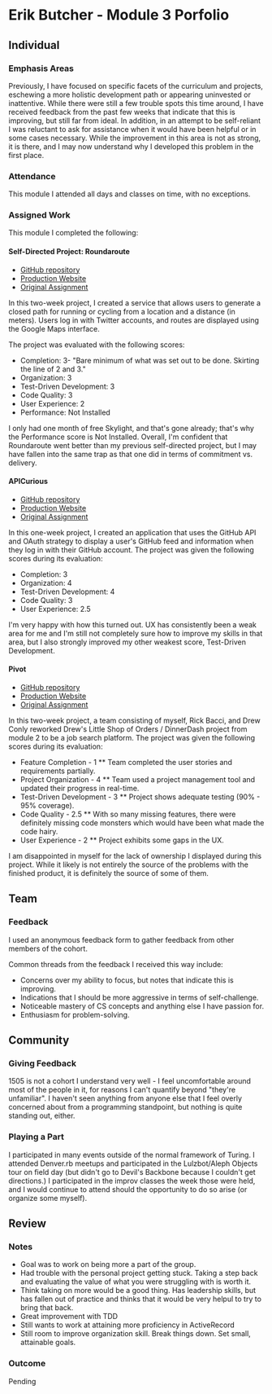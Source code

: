 # Erik Butcher - Module 3 Porfolio

## Individual

### Emphasis Areas

Previously, I have focused on specific facets of the curriculum and projects, eschewing a more holistic development path or appearing uninvested or inattentive. While there were still a few trouble spots this time around, I have received feedback from the past few weeks that indicate that this is improving, but still far from ideal.
In addition, in an attempt to be self-reliant I was reluctant to ask for assistance when it would have been helpful or in some cases necessary. While the improvement in this area is not as strong, it is there, and I may now understand why I developed this problem in the first place.

### Attendance

This module I attended all days and classes on time, with no exceptions.

### Assigned Work

This module I completed the following:

#### Self-Directed Project: Roundaroute

* [GitHub repository](https://github.com/with-a-k/roundaroute)
* [Production Website](https://roundaroute.herokuapp.com)
* [Original Assignment](https://github.com/turingschool/lesson_plans/blob/master/ruby_03-professional_rails_applications/self_directed_project.md)

In this two-week project, I created a service that allows users to generate a closed path for running or cycling from a location and a distance (in meters). Users log in with Twitter accounts, and routes are displayed using the Google Maps interface.

The project was evaluated with the following scores:

* Completion: 3- "Bare minimum of what was set out to be done. Skirting the line of 2 and 3."
* Organization: 3
* Test-Driven Development: 3
* Code Quality: 3
* User Experience: 2 
* Performance: Not Installed

I only had one month of free Skylight, and that's gone already; that's why the Performance score is Not Installed. Overall, I'm confident that Roundaroute went better than my previous self-directed project, but I may have fallen into the same trap as that one did in terms of commitment vs. delivery.

#### APICurious

* [GitHub repository](https://github.com/with-a-k/git-gud)
* [Production Website](https://git-git.herokuapp.com/)
* [Original Assignment](https://github.com/turingschool/lesson_plans/blob/master/ruby_03-professional_rails_applications/apicurious.md)

In this one-week project, I created an application that uses the GitHub API and OAuth strategy to display a user's GitHub feed and information when they log in with their GitHub account. The project was given the following scores during its evaluation:

* Completion: 3
* Organization: 4
* Test-Driven Development: 4
* Code Quality: 3
* User Experience: 2.5

I'm very happy with how this turned out. UX has consistently been a weak area for me and I'm still not completely sure how to improve my skills in that area, but I also strongly improved my other weakest score, Test-Driven Development.

#### Pivot

* [GitHub repository](https://github.com/Drew242/the_pivot)
* [Production Website](http://technically-employed.herokuapp.com/)
* [Original Assignment](https://github.com/turingschool/lesson_plans/blob/master/ruby_03-professional_rails_applications/the_pivot.md)

In this two-week project, a team consisting of myself, Rick Bacci, and Drew Conly reworked Drew's Little Shop of Orders / DinnerDash project from module 2 to be a job search platform. The project was given the following scores during its evaluation:

* Feature Completion - 1
** Team completed the user stories and requirements partially.
* Project Organization - 4
** Team used a project management tool and updated their progress in real-time.
* Test-Driven Development - 3
** Project shows adequate testing (90% - 95% coverage).
* Code Quality - 2.5
** With so many missing features, there were definitely missing code monsters which would have been what made the code hairy.
* User Experience - 2
** Project exhibits some gaps in the UX.

I am disappointed in myself for the lack of ownership I displayed during this project. While it likely is not entirely the source of the problems with the finished product, it is definitely the source of some of them.

## Team

### Feedback

I used an anonymous feedback form to gather feedback from other members of the cohort.

Common threads from the feedback I received this way include:
* Concerns over my ability to focus, but notes that indicate this is improving.
* Indications that I should be more aggressive in terms of self-challenge.
* Noticeable mastery of CS concepts and anything else I have passion for.
* Enthusiasm for problem-solving.

## Community

### Giving Feedback

1505 is not a cohort I understand very well - I feel uncomfortable around most of the people in it, for reasons I can't quantify beyond "they're unfamiliar". I haven't seen anything from anyone else that I feel overly concerned about from a programming standpoint, but nothing is quite standing out, either.

### Playing a Part

I participated in many events outside of the normal framework of Turing. I attended Denver.rb meetups and participated in the Lulzbot/Aleph Objects tour on field day (but didn't go to Devil's Backbone because I couldn't get directions.) I participated in the improv classes the week those were held, and I would continue to attend should the opportunity to do so arise (or organize some myself).

## Review

### Notes

* Goal was to work on being more a part of the group. 
* Had trouble with the personal project getting stuck. Taking a step back and evaluating the value of what you were struggling with is worth it. 
* Think taking on more would be a good thing. Has leadership skills, but has fallen out of practice and thinks that it would be very helpul to try to bring that back. 
* Great improvement with TDD
* Still wants to work at attaining more proficiency in ActiveRecord
* Still room to improve organization skill. Break things down. Set small, attainable goals. 


### Outcome

Pending

